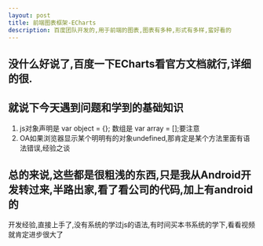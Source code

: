 ```yaml
---
layout: post
title: 前端图表框架-ECharts
description: 百度团队开发的,用于前端的图表,图表有多种,形式有多样,蛮好看的
---
```


##	没什么好说了,百度一下ECharts看官方文档就行,详细的很.
## 	就说下今天遇到问题和学到的基础知识
1.	js对象声明是 var object = {}; 数组是 var array = [];要注意
2. 	OA如果浏览器显示某个明明有的对象undefined,那肯定是某个方法里面有语法错误,经验之谈

##	总的来说,这些都是很粗浅的东西,只是我从Android开发转过来,半路出家,看了看公司的代码,加上有android的
开发经验,直接上手了,没有系统的学过js的语法,有时间买本书系统的学下,看看视频就肯定进步很大了
